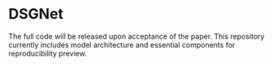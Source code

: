 # DSGNet

The full code will be released upon acceptance of the paper.
This repository currently includes model architecture and essential components for reproducibility preview.
